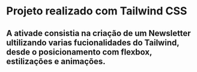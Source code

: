 # Projeto realizado com Tailwind CSS

## A ativade consistia na criação de um Newsletter ultilizando varias fucionalidades do Tailwind, desde o posicionamento com flexbox, estilizações e animações.
